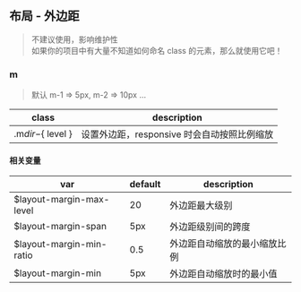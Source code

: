 ## 布局 - 外边距
> 不建议使用，影响维护性 <br/>
> 如果你的项目中有大量不知道如何命名 class 的元素，那么就使用它吧！

### m
> 默认 m-1 => 5px, m-2 => 10px ...

 class                 | description
 --------------------- | -------------------------------------------
 .m${ dir }-${ level } | 设置外边距，responsive 时会自动按照比例缩放
 
#### 相关变量

 var                             | default | description
 ------------------------------- | ------- | --------------------------------
 $layout-margin-max-level        | 20      | 外边距最大级别
 $layout-margin-span             | 5px     | 外边距级别间的跨度
 $layout-margin-min-ratio        | 0.5     | 外边距自动缩放的最小缩放比例
 $layout-margin-min              | 5px     | 外边距自动缩放时的最小值
 
